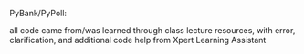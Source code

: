 PyBank/PyPoll:

all code came from/was learned through class lecture resources, 
with error, clarification, and additional code help from Xpert Learning Assistant
